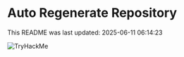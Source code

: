 # Auto Regenerate Repository

This README was last updated: 2025-06-11 06:14:23

 ![TryHackMe](https://tryhackme.com/badge/533634)